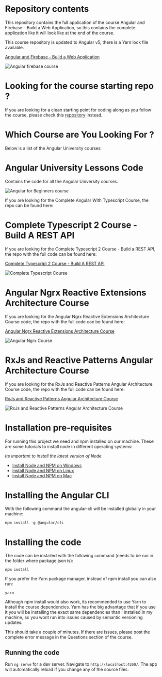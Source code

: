 
# Repository contents

This repository contains the full application of the course Angular and Firebase - Build a Web Application, so this contains the complete application like it will look like at the end of the course. 

This course repository is updated to Angular v5, there is a Yarn lock file available.

[Angular and Firebase - Build a Web Application](https://angular-university.io/course/build-an-application-with-angular2)

![Angular firebase course](https://angular-academy.s3.amazonaws.com/thumbnails/angular_app-firebase-small.jpg)

# Looking for the course starting repo ? 

If you are looking for a clean starting point for coding along as you follow the course, please check this [repository](https://github.com/angular-university/angular-firebase-app-starter) instead.


# Which Course are You Looking For ?

Below is a list of the Angular University courses:

# Angular University Lessons Code
Contains the code for all the Angular University courses.

![Angular for Beginners course](https://angular-academy.s3.amazonaws.com/thumbnails/angular2-for-beginners-small.png)

If you are looking for the Complete Angular With Typescript Course, the repo can be found here:

# Complete Typescript 2 Course - Build A REST API

If you are looking for the Complete Typescript 2 Course - Build a REST API, the repo with the full code can be found here:

[Complete Typescript 2 Course - Build A REST API](https://github.com/angular-university/complete-typescript-course)

![Complete Typescript Course](https://angular-academy.s3.amazonaws.com/thumbnails/typescript-2-small.png)


# Angular Ngrx Reactive Extensions Architecture Course 

If you are looking for the Angular Ngrx Reactive Extensions Architecture Course code, the repo with the full code can be found here:

[Angular Ngrx Reactive Extensions Architecture Course](https://github.com/angular-university/ngrx-course)

![Angular Ngrx Course](https://angular-academy.s3.amazonaws.com/thumbnails/ngrx-angular.png)


# RxJs and Reactive Patterns Angular Architecture Course

If you are looking for the RxJs and Reactive Patterns Angular Architecture Course code, the repo with the full code can be found here:

[RxJs and Reactive Patterns Angular Architecture Course](https://angular-university.io/course/reactive-angular-architecture-course)

![RxJs and Reactive Patterns Angular Architecture Course](https://s3-us-west-1.amazonaws.com/angular-academy/blog/images/rxjs-reactive-patterns-small.png)


# Installation pre-requisites

For running this project we need and npm installed on our machine. These are some tutorials to install node in different operating systems: 

*Its important to install the latest version of Node*

- [Install Node and NPM on Windows](https://www.youtube.com/watch?v=8ODS6RM6x7g)
- [Install Node and NPM on Linux](https://www.youtube.com/watch?v=yUdHk-Dk_BY)
- [Install Node and NPM on Mac](https://www.youtube.com/watch?v=Imj8PgG3bZU)


# Installing the Angular CLI

With the following command the angular-cli will be installed globally in your machine:

    npm install -g @angular/cli

# Installing the code

The code can be installed with the following command (needs to be run in the folder where package.json is):

    npm install 

If you prefer the Yarn package manager, instead of npm install you can also run:

    yarn

Although npm install would also work, its recommended to use Yarn to install the course dependencies. Yarn has the big advantage that if you use it you will be
installing the exact same dependencies than I installed in my machine, so you wont run into issues caused by semantic versioning updates.

This should take a couple of minutes. If there are issues, please post the complete error message in the Questions section of the course.    


## Running the code
Run `ng serve` for a dev server. Navigate to `http://localhost:4200/`. The app will automatically reload if you change any of the source files.
